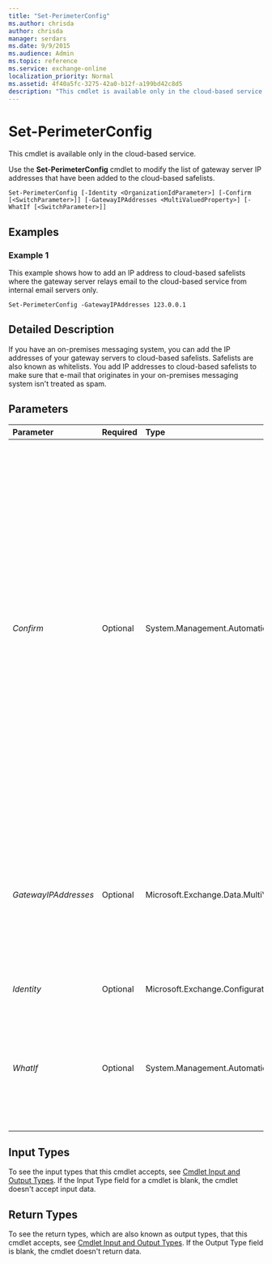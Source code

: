 ```yaml
---
title: "Set-PerimeterConfig"
ms.author: chrisda
author: chrisda
manager: serdars
ms.date: 9/9/2015
ms.audience: Admin
ms.topic: reference
ms.service: exchange-online
localization_priority: Normal
ms.assetid: 4f40a5fc-3275-42a0-b12f-a199bd42c8d5
description: "This cmdlet is available only in the cloud-based service."
---
```


# Set-PerimeterConfig

This cmdlet is available only in the cloud-based service. 
  
Use the **Set-PerimeterConfig** cmdlet to modify the list of gateway server IP addresses that have been added to the cloud-based safelists.
  
```
Set-PerimeterConfig [-Identity <OrganizationIdParameter>] [-Confirm [<SwitchParameter>]] [-GatewayIPAddresses <MultiValuedProperty>] [-WhatIf [<SwitchParameter>]]

```

## Examples
<a name="Examples"> </a>

### Example 1

This example shows how to add an IP address to cloud-based safelists where the gateway server relays email to the cloud-based service from internal email servers only.
  
```
Set-PerimeterConfig -GatewayIPAddresses 123.0.0.1
```

## Detailed Description
<a name="DetailedDescription"> </a>

If you have an on-premises messaging system, you can add the IP addresses of your gateway servers to cloud-based safelists. Safelists are also known as whitelists. You add IP addresses to cloud-based safelists to make sure that e-mail that originates in your on-premises messaging system isn't treated as spam.
  
## Parameters
<a name="DetailedDescription"> </a>

|**Parameter**|**Required**|**Type**|**Description**|
|:-----|:-----|:-----|:-----|
| _Confirm_ <br/> |Optional  <br/> |System.Management.Automation.SwitchParameter  <br/> | The _Confirm_ switch specifies whether to show or hide the confirmation prompt. How this switch affects the cmdlet depends on if the cmdlet requires confirmation before proceeding. <br/>  Destructive cmdlets (for example, **Remove-\*** cmdlets) have a built-in pause that forces you to acknowledge the command before proceeding. For these cmdlets, you can skip the confirmation prompt by using this exact syntax: `-Confirm:$false`.  <br/>  Most other cmdlets (for example, **New-\*** and **Set-\*** cmdlets) don't have a built-in pause. For these cmdlets, specifying the _Confirm_ switch without a value introduces a pause that forces you acknowledge the command before proceeding. <br/> |
| _GatewayIPAddresses_ <br/> |Optional  <br/> |Microsoft.Exchange.Data.MultiValuedProperty  <br/> |Use the  _GatewayIPAddresses_ parameter to create or modify a list of gateway server IP addresses to add to IP safelists. IP addresses are specified in IPv4 format, for example, 10.1.1.1. If you list more than one IP address, separate each entry with a comma. <br/> |
| _Identity_ <br/> |Optional  <br/> |Microsoft.Exchange.Configuration.Tasks.OrganizationIdParameter  <br/> |This parameter is reserved for internal Microsoft use.  <br/> |
| _WhatIf_ <br/> |Optional  <br/> |System.Management.Automation.SwitchParameter  <br/> |The  _WhatIf_ switch simulates the actions of the command. You can use this switch to view the changes that would occur without actually applying those changes. You don't need to specify a value with this switch. <br/> |
   
## Input Types
<a name="InputTypes"> </a>

To see the input types that this cmdlet accepts, see [Cmdlet Input and Output Types](http://go.microsoft.com/fwlink/p/?linkId=616387). If the Input Type field for a cmdlet is blank, the cmdlet doesn't accept input data. 
  
## Return Types
<a name="ReturnTypes"> </a>

To see the return types, which are also known as output types, that this cmdlet accepts, see [Cmdlet Input and Output Types](http://go.microsoft.com/fwlink/p/?linkId=616387). If the Output Type field is blank, the cmdlet doesn't return data. 
  

